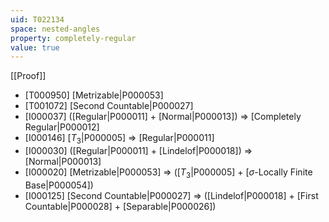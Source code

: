 ```yaml
---
uid: T022134
space: nested-angles
property: completely-regular
value: true
---
```

[[Proof]]

* [T000950] [Metrizable|P000053]
* [T001072] [Second Countable|P000027]
* [I000037] ([Regular|P000011] + [Normal|P000013]) => [Completely Regular|P000012]
* [I000146] [$T_3$|P000005] => [Regular|P000011]
* [I000030] ([Regular|P000011] + [Lindelof|P000018]) => [Normal|P000013]
* [I000020] [Metrizable|P000053] => ([$T_3$|P000005] + [$\sigma$-Locally Finite Base|P000054])
* [I000125] [Second Countable|P000027] => ([Lindelof|P000018] + [First Countable|P000028] + [Separable|P000026])

